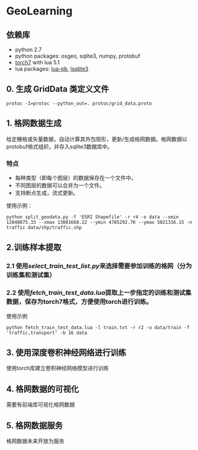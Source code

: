 # GeoLearning

## 依赖库
* python 2.7
* python packages: osgeo, sqlite3, numpy, protobuf
* [torch7](http://torch.ch/docs/getting-started.html#_) with lua 5.1
* lua packages: [lua-pb](https://github.com/Neopallium/lua-pb), [lsqlite3](http://lua.sqlite.org/index.cgi/doc/tip/doc/lsqlite3.wiki#download)

## 0. 生成 GridData 类定义文件
```
protoc -I=protoc --python_out=. protoc/grid_data.proto
```

## 1. 格网数据生成
给定栅格或矢量数据，自动计算其外包矩形，更新/生成格网数据。格网数据以protobuf格式组织，并存入sqlite3数据库中。

### 特点
* 每种类型（即每个图层）的数据保存在一个文件中。
* 不同图层的数据可以合并为一个文件。
* 支持断点生成，流式更新。

使用示例：
```
python split_geodata.py -f 'ESRI Shapefile' -r r4 -o data --xmin 12848875.33 --xmax 13081668.22 --ymin 4785292.76 --ymax 5021316.15 -n traffic data/shp/traffic.shp
```


## 2.训练样本提取
### 2.1 使用*select_train_test_list.py*来选择需要参加训练的格网（分为训练集和测试集）

### 2.2 使用*fetch_train_test_data.lua*提取上一步指定的训练和测试集数据，保存为torch7格式，方便使用torch进行训练。

使用示例
```
python fetch_train_test_data.lua -l train.txt -r r2 -o data/train -f 'traffic,transport' -b 16 data
```

## 3. 使用深度卷积神经网络进行训练
使用torch库建立卷积神经网络模型进行训练

## 4. 格网数据的可视化
需要有前端库可视化格网数据

## 5. 格网数据服务
格网数据未来开放为服务